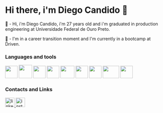 # Hi there, i'm Diego Candido 👋

🔭 - Hi, i'm Diego Candido, i'm 27 years old and i'm graduated in production engineering at Universidade Federal de Ouro Preto. 

🌱 - I'm in a career transition moment and I'm currently in a bootcamp at Driven.

### Languages and tools
<div display = "flex">
<img src="https://user-images.githubusercontent.com/111098744/216770569-ba1df6b6-c4ed-4ebd-a31d-1f7401dce3c4.png" height="40" width="40" />
<img src="https://user-images.githubusercontent.com/111098744/216769390-0185384f-23d2-4add-9f17-7e4813391279.png" height="43" width="43" />
<img src="https://user-images.githubusercontent.com/111098744/216770570-ad0a5ad9-fca9-4d79-b613-2cca102d7228.png" height="40" width="40" />
<img src="https://user-images.githubusercontent.com/111098744/216770976-3a2d2b61-b7ea-4ddb-a475-9eb4477a7f3e.png" height="40" width="40" />
<img src="https://user-images.githubusercontent.com/111098744/216770576-ea7f94f2-0859-4b85-b559-236f20a1aed8.png" height="40" width="45" />
<img src="https://user-images.githubusercontent.com/111098744/216770573-cd714d5d-a2a7-4dff-93de-a15162a4349a.png" height="40" width="40" />
<img src="https://user-images.githubusercontent.com/111098744/216770567-b50d5417-2947-4c83-bc52-cbedc6a55347.png" height="40" width="40" />
<img src="https://user-images.githubusercontent.com/111098744/216770973-744eae1e-160d-4cf4-9b74-c05729c74d82.jpg" height="40" width="53" />
<img src="https://user-images.githubusercontent.com/111098744/216770575-5b031783-74c8-4e0f-b3a2-83ab8a4cf9a5.png" height="40" width="40" />
</div>

### Contacts and Links
 <a href="https://www.linkedin.com/in/diego-candido-souza/" target="_blank">
    <img src="https://99prod.s3.amazonaws.com/uploads/image/file/549999/linkedin-logo-3.png" width="30"  alt="linkedin logo"  />
  </a>
  <a href="https://www.instagram.com/d.c.souza/?next=%2F" target="_blank">
    <img src="https://upload.wikimedia.org/wikipedia/commons/thumb/e/e7/Instagram_logo_2016.svg/2048px-Instagram_logo_2016.svg.png" width="30"  alt="instagram logo"  />
  </a>


